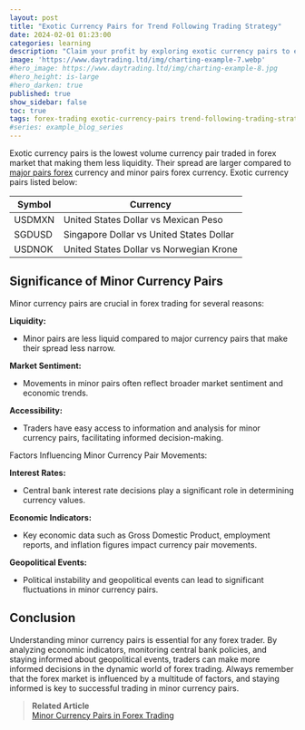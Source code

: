 ```yaml
---
layout: post
title: "Exotic Currency Pairs for Trend Following Trading Strategy"
date: 2024-02-01 01:23:00
categories: learning
description: "Claim your profit by exploring exotic currency pairs to enhance your trend following trading strategy"
image: 'https://www.daytrading.ltd/img/charting-example-7.webp'
#hero_image: https://www.daytrading.ltd/img/charting-example-8.jpg
#hero_height: is-large
#hero_darken: true
published: true
show_sidebar: false
toc: true
tags: forex-trading exotic-currency-pairs trend-following-trading-strategy
#series: example_blog_series
---
```


Exotic currency pairs is the lowest volume currency pair traded in forex market that making them less liquidity. Their spread are larger compared to <a href="https://www.daytrading.ltd/learning/major-currency-pairs-in-forex-trading">major pairs forex</a> currency and minor pairs forex currency. Exotic currency pairs listed below:

<table>
  <thead>
    <tr>
      <th>Symbol</th>
      <th>Currency</th>
    </tr>
  </thead>
  <tbody>
    <tr>
      <td>USDMXN</td>
      <td>United States Dollar vs Mexican Peso</td>
    </tr>
    <tr>
      <td>SGDUSD</td>
      <td>Singapore Dollar vs United States Dollar</td>
    </tr>
    <tr>
      <td>USDNOK</td>
      <td>United States Dollar vs Norwegian Krone</td>
    </tr>
  </tbody>
  </table>

## Significance of Minor Currency Pairs
Minor currency pairs are crucial in forex trading for several reasons:

 <strong>Liquidity:</strong>
 * Minor pairs are less liquid compared to major currency pairs that make their spread less narrow.
  
 <strong>Market Sentiment:</strong>
 * Movements in minor pairs often reflect broader market sentiment and economic trends.

 <strong>Accessibility:</strong>
 * Traders have easy access to information and analysis for minor currency pairs, facilitating informed decision-making.

Factors Influencing Minor Currency Pair Movements:

 <strong>Interest Rates:</strong>
 * Central bank interest rate decisions play a significant role in determining currency values.

 <strong>Economic Indicators:</strong>
 * Key economic data such as Gross Domestic Product, employment reports, and inflation figures impact currency pair movements.

 <strong>Geopolitical Events:</strong>
 * Political instability and geopolitical events can lead to significant fluctuations in minor currency pairs.

## Conclusion
Understanding minor currency pairs is essential for any forex trader. By analyzing economic indicators, monitoring central bank policies, and staying informed about geopolitical events, traders can make more informed decisions in the dynamic world of forex trading. Always remember that the forex market is influenced by a multitude of factors, and staying informed is key to successful trading in minor currency pairs.

> <strong>Related Article</strong><br>
> <a href="https://www.daytrading.ltd/learning/minor-currency-pairs-in-forex-trading">Minor Currency Pairs in Forex Trading</a>

<script type="application/ld+json">
{
  "@context": "https://schema.org",
  "@type": "FAQPage",
  "mainEntity": [
    {
      "@type": "Question",
      "name": "What are major currency pairs in forex trading?",
      "acceptedAnswer": {
        "@type": "Answer",
        "text": "Major currency pairs in forex trading involve the US Dollar (USD) and another major currency, representing the most widely traded currencies globally."
      }
    },
    {
      "@type": "Question",
      "name": "Which are the primary major currency pairs?",
      "acceptedAnswer": {
        "@type": "Answer",
        "text": "The primary major currency pairs include EUR/USD, USD/JPY, GBP/USD, USD/CHF, AUD/USD, and USD/CAD."
      }
    },
    {
      "@type": "Question",
      "name": "Why are major currency pairs significant in forex trading?",
      "acceptedAnswer": {
        "@type": "Answer",
        "text": "Major currency pairs are crucial due to their high liquidity, reflection of market sentiment, and accessibility for traders to make informed decisions."
      }
    },
    {
      "@type": "Question",
      "name": "What factors influence major currency pair movements?",
      "acceptedAnswer": {
        "@type": "Answer",
        "text": "Factors influencing major currency pairs include interest rates, economic indicators, and geopolitical events such as political instability."
      }
    },
    {
      "@type": "Question",
      "name": "How can traders analyze major currency pairs?",
      "acceptedAnswer": {
        "@type": "Answer",
        "text": "Traders can analyze major currency pairs by monitoring central bank policies, economic indicators, and staying informed about geopolitical events."
      }
    }
  ]
}
</script>